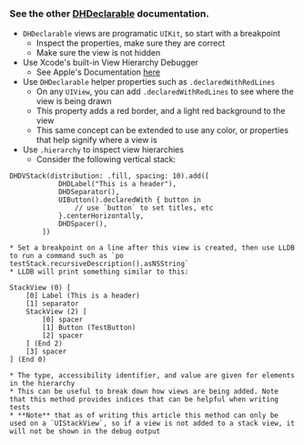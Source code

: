 ### See the other [DHDeclarable](index.md) documentation.

* `DHDeclarable` views are programatic `UIKit`, so start with a breakpoint
    * Inspect the properties, make sure they are correct
    * Make sure the view is not hidden
* Use Xcode's built-in View Hierarchy Debugger
    * See Apple's Documentation [here](https://developer.apple.com/library/archive/documentation/ToolsLanguages/Conceptual/Xcode_Overview/ExaminingtheViewHierarchy.html)
* Use `DHDeclarable` helper properties such as `.declaredWithRedLines`
    * On any `UIView`, you can add `.declaredWithRedLines` to see where the view is being drawn
    * This property adds a red border, and a light red background to the view
    * This same concept can be extended to use any color, or properties that help signify where a view is
* Use `.hierarchy` to inspect view hierarchies
    * Consider the following vertical stack:
```
DHDVStack(distribution: .fill, spacing: 10).add([
            DHDLabel("This is a header"),
            DHDSeparator(),
            UIButton().declaredWith { button in
                // use `button` to set titles, etc
            }.centerHorizontally,
            DHDSpacer(),
        ])
```
    * Set a breakpoint on a line after this view is created, then use LLDB to run a command such as `po testStack.recursiveDescription().asNSString`
    * LLDB will print something similar to this:
```
StackView (0) [
	[0] Label (This is a header)
	[1] separator	
	StackView (2) [
		[0] spacer
		[1] Button (TestButton)
		[2] spacer
	] (End 2)
	[3] spacer
] (End 0)
```
    * The type, accessibility identifier, and value are given for elements in the hierarchy
    * This can be useful to break down how views are being added. Note that this method provides indices that can be helpful when writing tests
    * **Note** that as of writing this article this method can only be used on a `UIStackView`, so if a view is not added to a stack view, it will not be shown in the debug output
